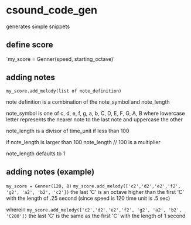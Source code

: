 # csound_code_gen
generates simple snippets

## define score

`my_score = Genner(speed, starting_octave)'

## adding notes

`my_score.add_melody(list of note_definition)`

note definition is a combination of the note_symbol and note_length

note_symbol is one of c, d, e, f, g, a, b, C, D, E, F, G, A, B where lowercase letter represents the nearer note to the last note and uppercase the other

note_length is a divisor of time_unit if less than 100

if note_length is larger than 100 note_length // 100 is a multiplier

note_length defaults to 1

## adding notes (example)
`my_score = Genner(120, 8)`
`my_score.add_melody(['c2','d2','e2','f2', 'g2', 'a2', 'b2', 'c2'])`
the last 'C' is an octave higher than the first 'C' with the length of .25 second (since speed is 120 time unit is .5 sec)

wherein
`my_score.add_melody(['c2','d2','e2','f2', 'g2', 'a2', 'b2', 'C200'])`
the last 'C' is the same as the first 'C' with the length of 1 second